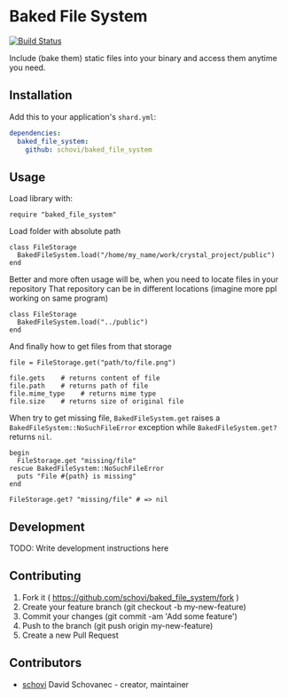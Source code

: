 # Baked File System

[![Build Status](https://travis-ci.org/schovi/baked_file_system.svg?branch=master)](https://travis-ci.org/schovi/baked_file_system)

Include (bake them) static files into your binary and access them anytime you need.

## Installation


Add this to your application's `shard.yml`:

```yaml
dependencies:
  baked_file_system:
    github: schovi/baked_file_system
```


## Usage

Load library with:

```crystal
require "baked_file_system"

```

Load folder with absolute path

```crystal
class FileStorage
  BakedFileSystem.load("/home/my_name/work/crystal_project/public")
end
```

Better and more often usage will be, when you need to locate files in your repository
That repository can be in different locations (imagine more ppl working on same program)

```crystal
class FileStorage
  BakedFileSystem.load("../public")
end

```

And finally how to get files from that storage

```crystal
file = FileStorage.get("path/to/file.png")

file.gets    # returns content of file
file.path    # returns path of file
file.mime_type    # returns mime type
file.size    # returns size of original file
```

When try to get missing file, `BakedFileSystem.get` raises a `BakedFileSystem::NoSuchFileError` exception
while `BakedFileSystem.get?` returns `nil`.

```crystal
begin
  FileStorage.get "missing/file"
rescue BakedFileSystem::NoSuchFileError
  puts "File #{path} is missing"
end

FileStorage.get? "missing/file" # => nil
```

## Development

TODO: Write development instructions here

## Contributing

1. Fork it ( https://github.com/schovi/baked_file_system/fork )
2. Create your feature branch (git checkout -b my-new-feature)
3. Commit your changes (git commit -am 'Add some feature')
4. Push to the branch (git push origin my-new-feature)
5. Create a new Pull Request

## Contributors

- [schovi](https://github.com/schovi) David Schovanec - creator, maintainer
